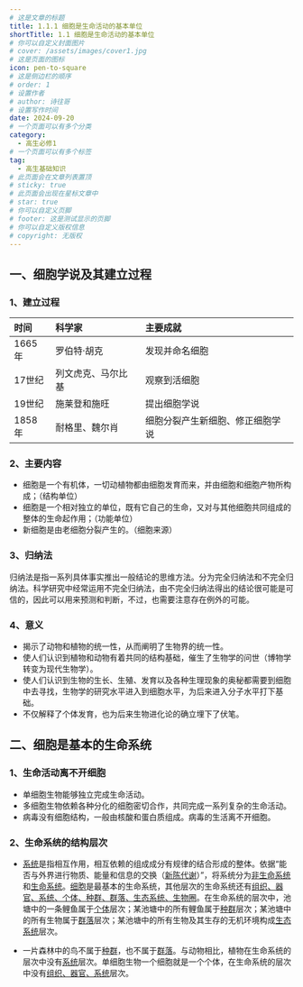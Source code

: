 ```yaml
---
# 这是文章的标题
title: 1.1.1 细胞是生命活动的基本单位
shortTitle: 1.1 细胞是生命活动的基本单位
# 你可以自定义封面图片
# cover: /assets/images/cover1.jpg
# 这是页面的图标
icon: pen-to-square
# 这是侧边栏的顺序
# order: 1
# 设置作者
# author: 诗往哥
# 设置写作时间
date: 2024-09-20
# 一个页面可以有多个分类
category:
  - 高生必修1
# 一个页面可以有多个标签
tag:
  - 高生基础知识
# 此页面会在文章列表置顶
# sticky: true
# 此页面会出现在星标文章中
# star: true
# 你可以自定义页脚
# footer: 这是测试显示的页脚
# 你可以自定义版权信息
# copyright: 无版权
---
```


## 一、细胞学说及其建立过程

### 1、建立过程

|时间|科学家|主要成就|
| :----- | :----- |:-----|
|1665年|罗伯特·胡克|发现并命名细胞|
|17世纪|列文虎克、马尔比基|观察到活细胞|
|19世纪|施莱登和施旺|提出细胞学说|
|1858年|耐格里、魏尔肖|细胞分裂产生新细胞、修正细胞学说|

### 2、主要内容

* 细胞是一个有机体，一切动植物都由细胞发育而来，并由细胞和细胞产物所构成；（结构单位）
* 细胞是一个相对独立的单位，既有它自己的生命，又对与其他细胞共同组成的整体的生命起作用；（功能单位）
* 新细胞是由老细胞分裂产生的。（细胞来源）

### 3、归纳法

归纳法是指一系列具体事实推出一般结论的思维方法。分为完全归纳法和不完全归纳法。科学研究中经常运用不完全归纳法，由不完全归纳法得出的结论很可能是可信的，因此可以用来预测和判断，不过，也需要注意存在例外的可能。

### 4、意义

* 揭示了动物和植物的统一性，从而阐明了生物界的统一性。
* 使人们认识到植物和动物有着共同的结构基础，催生了生物学的问世（博物学转变为现代生物学）。
* 使人们认识到生物的生长、生殖、发育以及各种生理现象的奥秘都需要到细胞中去寻找，生物学的研究水平进入到细胞水平，为后来进入分子水平打下基础。
* 不仅解释了个体发育，也为后来生物进化论的确立埋下了伏笔。

## 二、细胞是基本的生命系统

### 1、生命活动离不开细胞

* 单细胞生物能够独立完成生命活动。
* 多细胞生物依赖各种分化的细胞密切合作，共同完成一系列复杂的生命活动。
* 病毒没有细胞结构，一般由核酸和蛋白质组成。病毒的生活离不开细胞。

### 2、生命系统的结构层次

* <u>系统</u>是指相互作用，相互依赖的组成成分有规律的结合形成的整体。依据“能否与外界进行物质、能量和信息的交换（<u>新陈代谢</u>）”，将系统分为<u>非生命系统</u>和<u>生命系统</u>。<u>细胞</u>是最基本的生命系统，其他层次的生命系统还有<u>组织、器官、系统、个体、种群、群落、生态系统、生物圈</u>。在生命系统的层次中，池塘中的一条鲤鱼属于<u>个体</u>层次；某池塘中的所有鲤鱼属于<u>种群</u>层次；某池塘中的所有生物属于<u>群落</u>层次；某池塘中的所有生物及其生存的无机环境构成<u>生态系统</u>层次。

* 一片森林中的鸟不属于<u>种群</u>，也不属于<u>群落</u>。与动物相比，植物在生命系统的层次中没有<u>系统</u>层次。单细胞生物一个细胞就是一个个体，在生命系统的层次中没有<u>组织、器官、系统</u>层次。

